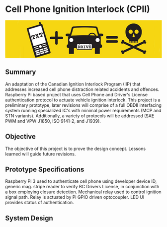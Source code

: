 # Cell Phone Ignition Interlock (CPII)

![](https://github.com/morganjlw/CPII/blob/master/texting%20and%20driving.jpg)

## Summary
An adaptation of the Canadian Ignition Interlock Program (IIP) that addresses increased cell phone distraction related accidents and offences. Raspberry Pi based project that uses Cell Phone and Driver's License authentication protocol to actuate vehicle ignition interlock. This project is a preliminary prototype, later revisions will comprise of a full OBDII interfacing system running specialized IC's with minimal power requirements (MCP and STN variants). Additionally, a variety of protocols will be addressed (SAE PWM and VPW J1850, ISO 9141-2, and J1939).

## Objective
The objective of this project is to prove the design concept. Lessons learned will guide future revisions. 

## Prototype Specifications
Raspberry Pi 3 used to authenticate cell phone using developer device ID, generic mag. stripe reader to verify BC Drivers License, in conjunction with a box employing closure detection. Mechanical relay used to control ignition signal path. Relay is actuated by Pi GPIO driven optocoupler. LED UI provides status of authentication.

## System Design

![]()
